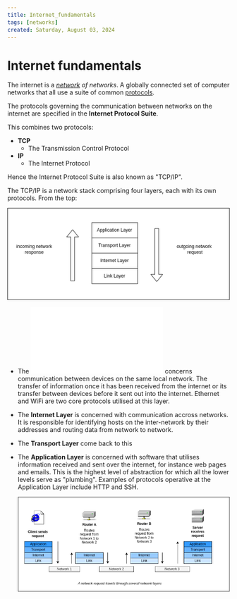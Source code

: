 ```yaml
---
title: Internet_fundamentals
tags: [networks]
created: Saturday, August 03, 2024
---
```


# Internet fundamentals

The internet is a _[network](Network_fundamentals.md) of networks_. A globally
connected set of computer networks that all use a suite of common
[protocols](Network_protocols.md).

The protocols governing the communication between networks on the internet are
specified in the **Internet Protocol Suite**.

This combines two protocols:

- **TCP**
  - The Transmission Control Protocol
- **IP**
  - The Internet Protocol

Hence the Internet Protocol Suite is also known as "TCP/IP".

The TCP/IP is a network stack comprising four layers, each with its own
protocols. From the top:

![TCP/IP stack diagram](../img/TCP_IP.png)

- The ![Link Layer](Link_Layer_of_Internet_Protocol.md) concerns communication
  between devices on the same local network. The transfer of information once it
  has been received from the internet or its transfer between devices before it
  sent out into the internet. Ethernet and WiFi are two core protocols utilised
  at this layer.

- The **Internet Layer** is concerned with communication accross networks. It is
  responsible for identifying hosts on the inter-network by their addresses and
  routing data from network to network.

- The **Transport Layer** come back to this

- The **Application Layer** is concerned with software that utilises information
  received and sent over the internet, for instance web pages and emails. This
  is the highest level of abstraction for which all the lower levels serve as
  "plumbing". Examples of protocols operative at the Application Layer include
  HTTP and SSH.

  ![Path of a network request accross the internet](../img/network-request-layers.png)
